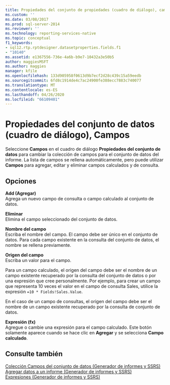 ```yaml
---
title: Propiedades del conjunto de propiedades (cuadro de diálogo), campos | Microsoft Docs
ms.custom: ''
ms.date: 03/08/2017
ms.prod: sql-server-2014
ms.reviewer: ''
ms.technology: reporting-services-native
ms.topic: conceptual
f1_keywords:
- sql12.rtp.rptdesigner.datasetproperties.fields.f1
- "10140"
ms.assetid: e1367556-736e-4a6b-b9e7-10432a3e50b5
author: maggiesMSFT
ms.author: maggies
manager: kfile
ms.openlocfilehash: 133d905958f0613d9b7ecf2d28c439c15a59eedb
ms.sourcegitcommit: 6fd8c1914de4c7ac24900fe388ecc7883c740077
ms.translationtype: MT
ms.contentlocale: es-ES
ms.lasthandoff: 04/26/2020
ms.locfileid: "66109401"
---
```

# <a name="dataset-properties-dialog-box-fields"></a>Propiedades del conjunto de datos (cuadro de diálogo), Campos
  Seleccione **Campos** en el cuadro de diálogo **Propiedades del conjunto de datos** para cambiar la colección de campos para el conjunto de datos del informe. La lista de campos se rellena automáticamente, pero puede utilizar **Campos** para agregar, editar y eliminar campos calculados y de consulta.  
  
## <a name="options"></a>Opciones  
 **Add (Agregar)**  
 Agrega un nuevo campo de consulta o campo calculado al conjunto de datos.  
  
 **Eliminar**  
 Elimina el campo seleccionado del conjunto de datos.  
  
 **Nombre del campo**  
 Escriba el nombre del campo. El campo debe ser único en el conjunto de datos. Para cada campo existente en la consulta del conjunto de datos, el nombre se rellena previamente.  
  
 **Origen del campo**  
 Escriba un valor para el campo.  
  
 Para un campo calculado, el origen del campo debe ser el nombre de un campo existente recuperado por la consulta del conjunto de datos o por una expresión que cree personalmente. Por ejemplo, para crear un campo que representa 10 veces el valor en el campo de consulta Sales, utilice la expresión `=10 * Fields!Sales.Value`.  
  
 En el caso de un campo de consultas, el origen del campo debe ser el nombre de un campo existente recuperado por la consulta de conjunto de datos.  
  
 **Expresión (fx)**  
 Agregue o cambie una expresión para el campo calculado. Este botón solamente aparece cuando se hace clic en **Agregar** y se selecciona **Campo calculado**.  
  
## <a name="see-also"></a>Consulte también  
 [Colección Campos del conjunto de datos &#40;Generador de informes y SSRS&#41;](report-data/dataset-fields-collection-report-builder-and-ssrs.md)   
 [Agregar datos a un informe &#40;Generador de informes y SSRS&#41;](report-data/report-datasets-ssrs.md)   
 [Expresiones &#40;Generador de informes y SSRS&#41;](report-design/expressions-report-builder-and-ssrs.md)  
  
  
